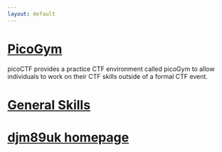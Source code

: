 ```yaml
---
layout: default
---
```

# [PicoGym](./picogym.md)
picoCTF provides a practice CTF environment called picoGym to allow individuals to work on their CTF skills outside of a formal CTF event.

# [General Skills](./picogym_gs.md)

# [djm89uk homepage](./index.md)
